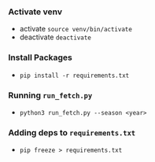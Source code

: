 ### Activate venv

- activate `source venv/bin/activate`
- deactivate `deactivate`

### Install Packages

- `pip install -r requirements.txt`

### Running `run_fetch.py`

- `python3 run_fetch.py --season <year>`

### Adding deps to `requirements.txt`

- `pip freeze > requirements.txt`
